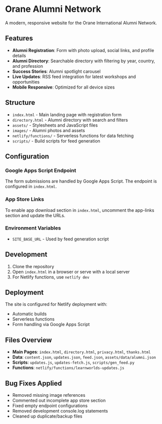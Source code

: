 # Orane Alumni Network

A modern, responsive website for the Orane International Alumni Network.

## Features

- **Alumni Registration**: Form with photo upload, social links, and profile details
- **Alumni Directory**: Searchable directory with filtering by year, country, and profession
- **Success Stories**: Alumni spotlight carousel
- **Live Updates**: RSS feed integration for latest workshops and opportunities
- **Mobile Responsive**: Optimized for all device sizes

## Structure

- `index.html` - Main landing page with registration form
- `directory.html` - Alumni directory with search and filters
- `assets/` - Stylesheets and JavaScript files
- `images/` - Alumni photos and assets
- `netlify/functions/` - Serverless functions for data fetching
- `scripts/` - Build scripts for feed generation

## Configuration

### Google Apps Script Endpoint
The form submissions are handled by Google Apps Script. The endpoint is configured in `index.html`.

### App Store Links
To enable app download section in `index.html`, uncomment the app-links section and update the URLs.

### Environment Variables
- `SITE_BASE_URL` - Used by feed generation script

## Development

1. Clone the repository
2. Open `index.html` in a browser or serve with a local server
3. For Netlify functions, use `netlify dev`

## Deployment

The site is configured for Netlify deployment with:
- Automatic builds
- Serverless functions
- Form handling via Google Apps Script

## Files Overview

- **Main Pages**: `index.html`, `directory.html`, `privacy.html`, `thanks.html`
- **Data**: `content.json`, `updates.json`, `feed.json`, `assets/data/alumni.json`
- **Scripts**: `updates.js`, `updates-fetch.js`, `scripts/gen_feed.py`
- **Functions**: `netlify/functions/learnworlds-updates.js`

## Bug Fixes Applied

- Removed missing image references
- Commented out incomplete app store section
- Fixed empty endpoint configurations
- Removed development console.log statements
- Cleaned up duplicate/backup files